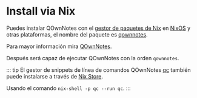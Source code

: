 # Install via Nix

Puedes instalar QOwnNotes con el [gestor de paquetes de Nix](https://wiki.nixos.org/wiki/Nix_package_manager) en [NixOS](https://nixos.org/) y otras plataformas, el nombre del paquete es [qownnotes](https://search.nixos.org/packages?channel=unstable&show=qownnotes).

Para mayor información mira [QOwnNotes](https://search.nixos.org/packages?channel=unstable&show=qownnotes).

Después será capaz de ejecutar QOwnNotes con la orden `qownnotes`.

::: tip
El gestor de snippets de línea de comandos QOwnNotes [qc](https://github.com/qownnotes/qc) también puede instalarse a través de [Nix Store](https://search.nixos.org/packages?channel=unstable&show=qc).

Usando el comando `nix-shell -p qc --run qc`.
:::
